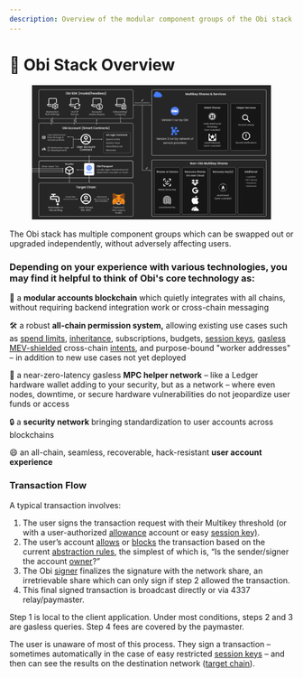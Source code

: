 ```yaml
---
description: Overview of the modular component groups of the Obi stack
---
```


# 🧩 Obi Stack Overview

<figure><img src="../.gitbook/assets/Obi Stack Dark.png" alt=""><figcaption></figcaption></figure>

The Obi stack has multiple component groups which can be swapped out or upgraded independently, without adversely affecting users.

### Depending on your experience with various technologies, you may find it helpful to think of Obi's core technology as:

🧩 a **modular accounts blockchain** which quietly integrates with all chains, without requiring backend integration work or cross-chain messaging

🛠️ a robust **all-chain permission system,** allowing existing use cases such as [spend limits](../glossary.md#spendlimit), [inheritance](../glossary.md#inheritance), subscriptions, budgets, [session keys](../glossary.md#sessionkey), [gasless](../glossary.md#gasless-mpc) [MEV-shielded](../glossary.md#mev-shielded-intent) cross-chain [intents](../glossary.md#intent), and purpose-bound "worker addresses" – in addition to new use cases not yet deployed

🔑 a near-zero-latency gasless **MPC helper network** – like a Ledger hardware wallet adding to your security, but as a network – where even nodes, downtime, or secure hardware vulnerabilities do not jeopardize user funds or access

🔒 a **security network** bringing standardization to user accounts across blockchains

😄 an all-chain, seamless, recoverable, hack-resistant **user account experience**

### Transaction Flow

A typical transaction involves:

1. The user signs the transaction request with their Multikey threshold (or with a user-authorized [allowance](../glossary.md#spendlimit) account or easy [session key)](../glossary.md#sessionkey).
2. The user’s account [allows](../glossary.md#allow-list) or [blocks](../glossary.md#block-list) the transaction based on the current [abstraction rules](../smart-account-architecture/flex-accounts.md), the simplest of which is, “Is the sender/signer the account [owner](../glossary.md#owner)?”
3. The Obi [signer](../glossary.md#signer) finalizes the signature with the network share, an irretrievable share which can only sign if step 2 allowed the transaction.
4. This final signed transaction is broadcast directly or via 4337 relay/paymaster.

Step 1 is local to the client application. Under most conditions, steps 2 and 3 are gasless queries. Step 4 fees are covered by the paymaster.

The user is unaware of most of this process. They sign a transaction – sometimes automatically in the case of easy restricted [session keys](../glossary.md#sessionkey) – and then can see the results on the destination network ([target chain](../glossary.md#target-chain)).
